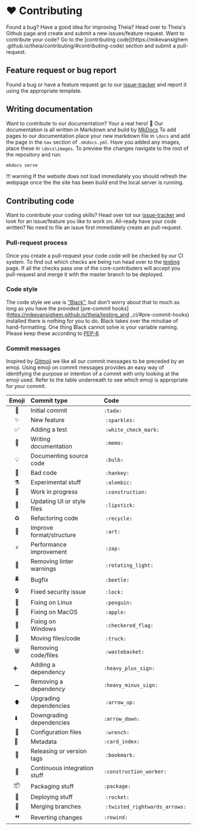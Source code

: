 # ❤ Contributing

Found a bug? Have a good idea for improving Theia? Head over to Theia's 
Github page and create and submit a new issues/feature request. Want 
to contribute your code? Go to the [contributing code](https://mikevansighem
.github.io/theia/contributing/#contributing-code) section and submit a 
pull-request.

## Feature request or bug report

Found a bug or have a feature request go to our 
[issue-tracker](https://github.com/mikevansighem/theia/issues) and report
it using the appropriate template.

## Writing documentation

Want to contribute to our documentation? Your a real hero! 🎉
Our documentation is all written in Markdown and build by 
[MkDocs](https://www.mkdocs.org/) To add pages to our documentation place 
your new markdown file in `\docs` and add the page in the `nav` section 
of `.mkdocs.yml`. Have you added any images, place these in `\docs\images`.
To preview the changes navigate to the root of the repository and run:

```bash
mkdocs serve
```

!!! warning
    If the website does not load immediately you should refresh the webpage
    once the the site has been build end the local server is running.

## Contributing code

Want to contribute your coding skills? Head over tot our 
[issue-tracker](https://github.com/mikevansighem/theia/issues) and
look for an issue/feature you like to work on. All-ready have your code written?
No need to file an issue first immediately create an pull-request.

### Pull-request process

Once you create a pull-request your code code will be checked by our 
CI system. To find out which checks are being run head over to the 
[testing](https://mikevansighem.github.io/theia/testing_and_ci/) page. 
If all the checks pass one of the core-contributers will accept you 
pull-request and merge it with the master branch to be deployed.

### Code style

The code style we use is ["Black"](https://github.com/ambv/black), but 
don't worry about that to much as long as you have the provided 
[pre-commit hooks](https://mikevansighem.github.io/theia/testing_and
_ci/#pre-commit-hooks) installed there is nothing for you to do. Black 
takes over the minutiae of hand-formatting. One thing Black cannot solve
is your variable naming. Please keep these according to 
[PEP-8](https://www.python.org/dev/peps/pep-0008/). 

### Commit messages

Inspired by [Gitmoji](https://gitmoji.carloscuesta.me/) we like all our 
commit messages to be preceded by an emoji. Using emoji on commit 
messages provides an easy way of identifying the purpose or intention 
of a commit with only looking at the emoji used. Refer to the table 
underneath to see which emoji is appropriate for your commit.

| Emoji               		| Commit type                   | Code               	    |
|:-------------------------:|:------------------------------|:--------------------------|
| :tada:					| Initial commit             	| `:tada:`              	|
| :sparkles:				| New feature                	| `:sparkles:`          	|
| :white_check_mark:		| Adding a test              	| `:white_check_mark:`  	|
| :memo:					| Writing documentation      	| `:memo:`              	|
| :bulb:					| Documenting source code    	| `:bulb:`              	|
| :hankey:					| Bad code                   	| `:hankey:`            	|
| :alembic:					| Experimental stuff         	| `:alembic:`           	|
| :construction:			| Work in progress           	| `:construction:`      	|
| :lipstick:				| Updating UI or style files 	| `:lipstick:`          	|
| :recycle:					| Refactoring code           	| `:recycle:`           	|
| :art:						| Improve format/structure   	| `:art:`               	|
| :zap:						| Performance improvement    	| `:zap:`               	|
| :rotating_light:			| Removing linter warnings   	| `:rotating_light:`    	|
| :beetle:					| Bugfix                     	| `:beetle:`            	|
| :lock:					| Fixed security issue       	| `:lock:`              	|
| :penguin:					| Fixing on Linux            	| `:penguin:`           	|
| :apple:					| Fixing on MacOS            	| `:apple:`             	|
| :checkered_flag:			| Fixing on Windows          	| `:checkered_flag:`    	|
| :truck:					| Moving files/code          	| `:truck:`             	|
| :wastebasket:				| Removing code/files        	| `:wastebasket:`		    |
| :heavy_plus_sign:		 	| Adding a dependency        	| `:heavy_plus_sign:`	    |
| :heavy_minus_sign:		| Removing a dependency      	| `:heavy_minus_sign:`	    |
| :arrow_up:				| Upgrading dependencies     	| `:arrow_up:` 			    |
| :arrow_down: 				| Downgrading dependencies   	| `:arrow_down:`		    |
| :wrench:					| Configuration files        	| `:wrench:`				|
| :card_index: 				| Metadata                   	| `:card_index:`		    |
| :bookmark:				| Releasing or version tags  	| `:bookmark:`			    |
| :construction_worker:     | Continuous integration stuff  | `:construction_worker:`   |
| :package:                 | Packaging stuff               | `:package:`               |
| :rocket:					| Deploying stuff            	| `:rocket:`				|
| :twisted_rightwards_arrows:| Merging branches         | `:twisted_rightwards_arrows:` |
| :rewind:					| Reverting changes          	| `:rewind:`			    |
